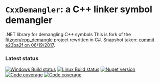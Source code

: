 # `CxxDemangler`: a C++ linker symbol demangler
.NET library for demangling C++ symbols
This is fork of the [fitzgen/cpp_demangle](https://github.com/fitzgen/cpp_demangle) project rewritten in C#.
Snapshot taken: [commit e23ba2f on 06/19/2017](https://github.com/fitzgen/cpp_demangle/commit/e23ba2f2e2a986205992f3a9594bac002a8e403d).

### Latest status
[![Windows Build status](https://ci.appveyor.com/api/projects/status/jp678h42yrd3hqys/branch/master?svg=true)](https://ci.appveyor.com/project/southpolenator/CxxDemangler/branch/master)
[![Linux Build status](https://img.shields.io/travis/southpolenator/CxxDemangler.svg)](https://travis-ci.org/southpolenator/CxxDemangler)
[![Nuget version](https://img.shields.io/nuget/v/CxxDemangler.svg?style=flat)](https://www.nuget.org/packages/CxxDemangler/)
[![Code coverage](https://img.shields.io/codecov/c/github/southpolenator/CxxDemangler.svg)](https://codecov.io/github/southpolenator/CxxDemangler)
[![Code coverage](https://img.shields.io/github/license/southpolenator/CxxDemangler.svg)](https://github.com/southpolenator/CxxDemangler/blob/master/LICENSE)
